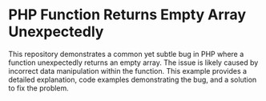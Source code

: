 # PHP Function Returns Empty Array Unexpectedly

This repository demonstrates a common yet subtle bug in PHP where a function unexpectedly returns an empty array. The issue is likely caused by incorrect data manipulation within the function. This example provides a detailed explanation, code examples demonstrating the bug, and a solution to fix the problem.